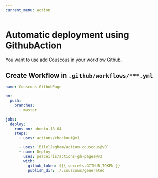 ```yaml
---
current_menu: action
---
```

# Automatic deployment using GithubAction

You want to use add Couscous in your workflow Github.

## Create Workflow in `.github/workflows/***.yml`
```yml
name: Couscous GithubPage

on:
  push:
    branches:
      - master

jobs:
  deploy:
    runs-on: ubuntu-18.04
    steps:
      - uses: actions/checkout@v1

      - uses: `BilelJegham/action-couscous@v0`
      - name: Deploy
        uses: peaceiris/actions-gh-pages@v3
        with:
          github_token: ${{ secrets.GITHUB_TOKEN }}
          publish_dir: ./.couscous/generated
```
